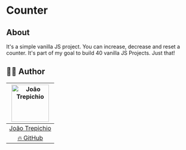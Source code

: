 # Counter

## About <a name = "about"></a>

It's a simple vanilla JS project. You can increase, decrease and reset a counter. It's part of my goal to build 40 vanilla JS Projects.
Just that!

## 👨‍🚀 Author
| [<img alt="João Trepichio" src="https://avatars2.githubusercontent.com/u/11396817?s=460&u=085712d4f1296e6ad0a220ae7c0ea5278a9c40ed&v=4" width="100">](https://trepichio.github.io) |
|:--------------------------------------------------:|
| [João Trepichio](https://trepichio.github.io)    |
| [🔥 GitHub](https://github.com/trepichio)
